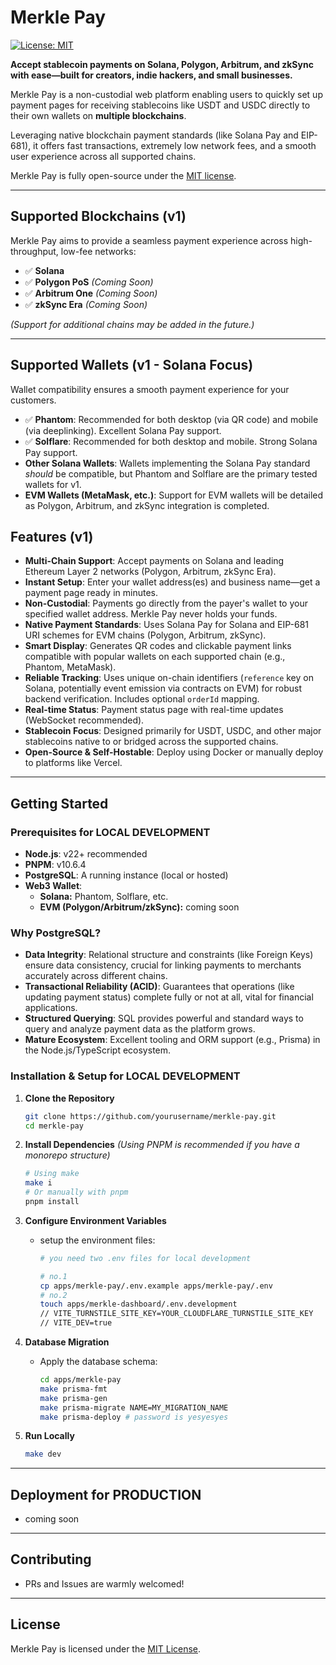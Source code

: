 # Merkle Pay

[![License: MIT](https://img.shields.io/badge/License-MIT-yellow.svg)](LICENSE)

**Accept stablecoin payments on Solana, Polygon, Arbitrum, and zkSync with ease—built for creators, indie hackers, and small businesses.**

Merkle Pay is a non-custodial web platform enabling users to quickly set up payment pages for receiving stablecoins like USDT and USDC directly to their own wallets on **multiple blockchains**.

Leveraging native blockchain payment standards (like Solana Pay and EIP-681), it offers fast transactions, extremely low network fees, and a smooth user experience across all supported chains.

Merkle Pay is fully open-source under the [MIT license](LICENSE).

---

## Supported Blockchains (v1)

Merkle Pay aims to provide a seamless payment experience across high-throughput, low-fee networks:

- ✅ **Solana**
- ✅ **Polygon PoS** _(Coming Soon)_
- ✅ **Arbitrum One** _(Coming Soon)_
- ✅ **zkSync Era** _(Coming Soon)_

_(Support for additional chains may be added in the future.)_

---

## Supported Wallets (v1 - Solana Focus)

Wallet compatibility ensures a smooth payment experience for your customers.

- ✅ **Phantom**: Recommended for both desktop (via QR code) and mobile (via deeplinking). Excellent Solana Pay support.
- ✅ **Solflare**: Recommended for both desktop and mobile. Strong Solana Pay support.
- **Other Solana Wallets**: Wallets implementing the Solana Pay standard _should_ be compatible, but Phantom and Solflare are the primary tested wallets for v1.
- **EVM Wallets (MetaMask, etc.)**: Support for EVM wallets will be detailed as Polygon, Arbitrum, and zkSync integration is completed.

## Features (v1)

- **Multi-Chain Support**: Accept payments on Solana and leading Ethereum Layer 2 networks (Polygon, Arbitrum, zkSync Era).
- **Instant Setup**: Enter your wallet address(es) and business name—get a payment page ready in minutes.
- **Non-Custodial**: Payments go directly from the payer's wallet to your specified wallet address. Merkle Pay never holds your funds.
- **Native Payment Standards**: Uses Solana Pay for Solana and EIP-681 URI schemes for EVM chains (Polygon, Arbitrum, zkSync).
- **Smart Display**: Generates QR codes and clickable payment links compatible with popular wallets on each supported chain (e.g., Phantom, MetaMask).
- **Reliable Tracking**: Uses unique on-chain identifiers (`reference` key on Solana, potentially event emission via contracts on EVM) for robust backend verification. Includes optional `orderId` mapping.
- **Real-time Status**: Payment status page with real-time updates (WebSocket recommended).
- **Stablecoin Focus**: Designed primarily for USDT, USDC, and other major stablecoins native to or bridged across the supported chains.
- **Open-Source & Self-Hostable**: Deploy using Docker or manually deploy to platforms like Vercel.

---

## Getting Started

### Prerequisites for LOCAL DEVELOPMENT

- **Node.js**: v22+ recommended
- **PNPM**: v10.6.4
- **PostgreSQL**: A running instance (local or hosted)
- **Web3 Wallet**:
  - **Solana:** Phantom, Solflare, etc.
  - **EVM (Polygon/Arbitrum/zkSync):** coming soon

### Why PostgreSQL?

- **Data Integrity**: Relational structure and constraints (like Foreign Keys) ensure data consistency, crucial for linking payments to merchants accurately across different chains.
- **Transactional Reliability (ACID)**: Guarantees that operations (like updating payment status) complete fully or not at all, vital for financial applications.
- **Structured Querying**: SQL provides powerful and standard ways to query and analyze payment data as the platform grows.
- **Mature Ecosystem**: Excellent tooling and ORM support (e.g., Prisma) in the Node.js/TypeScript ecosystem.

### Installation & Setup for LOCAL DEVELOPMENT

1.  **Clone the Repository**

    ```bash
    git clone https://github.com/yourusername/merkle-pay.git
    cd merkle-pay
    ```

2.  **Install Dependencies**
    _(Using PNPM is recommended if you have a monorepo structure)_

    ```bash
    # Using make
    make i
    # Or manually with pnpm
    pnpm install
    ```

3.  **Configure Environment Variables**

    - setup the environment files:

      ```bash
      # you need two .env files for local development

      # no.1
      cp apps/merkle-pay/.env.example apps/merkle-pay/.env
      # no.2
      touch apps/merkle-dashboard/.env.development
      // VITE_TURNSTILE_SITE_KEY=YOUR_CLOUDFLARE_TURNSTILE_SITE_KEY
      // VITE_DEV=true
      ```

4.  **Database Migration**

    - Apply the database schema:
      ```bash
      cd apps/merkle-pay
      make prisma-fmt
      make prisma-gen
      make prisma-migrate NAME=MY_MIGRATION_NAME
      make prisma-deploy # password is yesyesyes
      ```

5.  **Run Locally**
    ```bash
    make dev
    ```

---

## Deployment for PRODUCTION

- coming soon

---

## Contributing

- PRs and Issues are warmly welcomed!

---

## License

Merkle Pay is licensed under the [MIT License](LICENSE).
